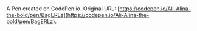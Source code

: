 # 

A Pen created on CodePen.io. Original URL: [https://codepen.io/Ali-Alina-the-bold/pen/BagERLz](https://codepen.io/Ali-Alina-the-bold/pen/BagERLz).

